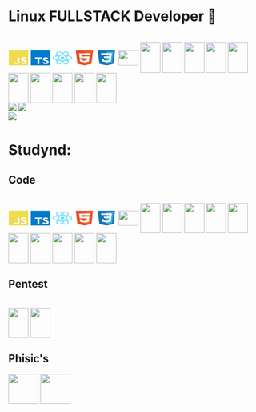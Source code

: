 # Linux FULLSTACK Developer :rocket: 

<div style="display: inline_block"><br>
  <img align="center" alt="Js" height="30" width="40" src="https://raw.githubusercontent.com/devicons/devicon/master/icons/javascript/javascript-plain.svg">
  <img align="center" alt="Ts" height="30" width="40" src="https://raw.githubusercontent.com/devicons/devicon/master/icons/typescript/typescript-plain.svg">
  <img align="center" alt="React" height="30" width="40" src="https://raw.githubusercontent.com/devicons/devicon/master/icons/react/react-original.svg">
  <img align="center" alt="HTML" height="30" width="40" src="https://raw.githubusercontent.com/devicons/devicon/master/icons/html5/html5-original.svg">
  <img align="center" alt="CSS" height="30" width="40" src="https://raw.githubusercontent.com/devicons/devicon/master/icons/css3/css3-original.svg">
  <img align="center" src="https://cdn.jsdelivr.net/gh/devicons/devicon/icons/kotlin/kotlin-original.svg" height="30" width="40" />
  <img align="center" src="https://cdn.jsdelivr.net/gh/devicons/devicon/icons/java/java-original.svg" height="60" width="40" />
  <img align="center" src="https://cdn.jsdelivr.net/gh/devicons/devicon/icons/python/python-original.svg"  height="60" width="40" />
  <img align="center"  src="https://cdn.jsdelivr.net/gh/devicons/devicon/icons/angularjs/angularjs-original.svg" height="60" width="40" />
  <img align="center" src="https://cdn.jsdelivr.net/gh/devicons/devicon/icons/vuejs/vuejs-original.svg" height="60" width="40" />
  <img align="center" src="https://cdn.jsdelivr.net/gh/devicons/devicon/icons/php/php-original.svg" height="60" width="40" />
  <img align="center" src="https://cdn.jsdelivr.net/gh/devicons/devicon/icons/c/c-original.svg" height="60" width="40" />
  <img align="center" src="https://cdn.jsdelivr.net/gh/devicons/devicon/icons/electron/electron-original.svg" height="60" width="40" />
  <img align="center" src="https://cdn.jsdelivr.net/gh/devicons/devicon/icons/nestjs/nestjs-plain.svg" height="60" width="40" />
  <img align="center" src="https://cdn.jsdelivr.net/gh/devicons/devicon/icons/nodejs/nodejs-original.svg" height="60" width="40" />
  <img align="center" src="https://cdn.jsdelivr.net/gh/devicons/devicon/icons/postgresql/postgresql-plain.svg" height="60" width="40" />

 
<div>
<img height="180em" src="https://github-readme-stats.vercel.app/api/top-langs/?username=LinuxMystery00&layout=compact&langs_count=16&theme=dark"/>
<img height="180em" src="https://github-readme-stats.vercel.app/api?username=LinuxMystery00&theme=dark">
</div>

<div>
  <img src="https://i.pinimg.com/originals/9c/8c/db/9c8cdbb2bd7b637edd5b3a767b74153a.gif" />
</div>

<h1>Studynd:</h1>
<h2>Code</h2>
<div style="display: inline_block"><br>
  <img align="center" alt="Js" height="30" width="40" src="https://raw.githubusercontent.com/devicons/devicon/master/icons/javascript/javascript-plain.svg">
  <img align="center" alt="Ts" height="30" width="40" src="https://raw.githubusercontent.com/devicons/devicon/master/icons/typescript/typescript-plain.svg">
  <img align="center" alt="React" height="30" width="40" src="https://raw.githubusercontent.com/devicons/devicon/master/icons/react/react-original.svg">
  <img align="center" alt="HTML" height="30" width="40" src="https://raw.githubusercontent.com/devicons/devicon/master/icons/html5/html5-original.svg">
  <img align="center" alt="CSS" height="30" width="40" src="https://raw.githubusercontent.com/devicons/devicon/master/icons/css3/css3-original.svg">
  <img align="center" src="https://cdn.jsdelivr.net/gh/devicons/devicon/icons/kotlin/kotlin-original.svg" height="30" width="40" />
  <img align="center" src="https://cdn.jsdelivr.net/gh/devicons/devicon/icons/java/java-original.svg" height="60" width="40" />
  <img align="center" src="https://cdn.jsdelivr.net/gh/devicons/devicon/icons/python/python-original.svg"  height="60" width="40" />
  <img align="center"  src="https://cdn.jsdelivr.net/gh/devicons/devicon/icons/angularjs/angularjs-original.svg" height="60" width="40" />
  <img align="center" src="https://cdn.jsdelivr.net/gh/devicons/devicon/icons/vuejs/vuejs-original.svg" height="60" width="40" />
  <img align="center" src="https://cdn.jsdelivr.net/gh/devicons/devicon/icons/php/php-original.svg" height="60" width="40" />
  <img align="center" src="https://cdn.jsdelivr.net/gh/devicons/devicon/icons/c/c-original.svg" height="60" width="40" />
  <img align="center" src="https://cdn.jsdelivr.net/gh/devicons/devicon/icons/electron/electron-original.svg" height="60" width="40" />
  <img align="center" src="https://cdn.jsdelivr.net/gh/devicons/devicon/icons/nestjs/nestjs-plain.svg" height="60" width="40" />
  <img align="center" src="https://cdn.jsdelivr.net/gh/devicons/devicon/icons/nodejs/nodejs-original.svg" height="60" width="40" />
  <img align="center" src="https://cdn.jsdelivr.net/gh/devicons/devicon/icons/postgresql/postgresql-plain.svg" height="60" width="40" />  
<h2>Pentest</h2>
<div style="display: inline_block"><br>
<img align="center" src="https://cdn.jsdelivr.net/gh/devicons/devicon/icons/linux/linux-original.svg" height="60" width="40" />
<img align="center" src="https://cdn.jsdelivr.net/gh/devicons/devicon/icons/ubuntu/ubuntu-plain-wordmark.svg" height="60" width="40" />
<h2>Phisic's</h2>
<img align="center" src="https://icon-library.com/images/albert-einstein-icon/albert-einstein-icon-9.jpg" height="60" width="60" />
<img align="center" src="https://cdn.jsdelivr.net/gh/devicons/devicon/icons/atom/atom-original.svg" height="60" width="60" />

